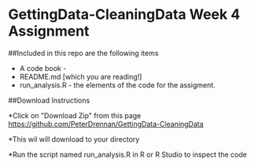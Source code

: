 # GettingData-CleaningData Week 4 Assignment

##Included in this repo are the following items
* A code book - 
* README.md [which you are reading!]
* run_analysis.R - the elements of the code for the assigment. 

##Download Instructions

*Click on "Download Zip" from this page https://github.com/PeterDrennan/GettingData-CleaningData

*This wil will download to your directory

*Run the script named run_analysis.R in R or R Studio to inspect the code

